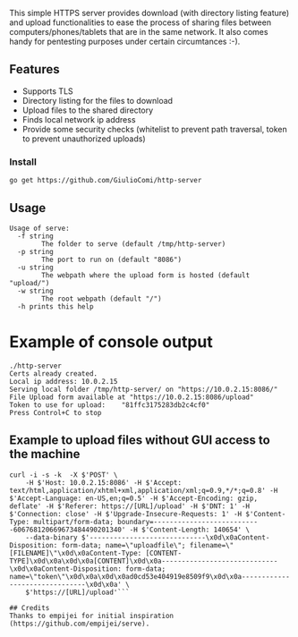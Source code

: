 This simple HTTPS server provides download (with directory listing feature) and upload functionalities to ease the process of sharing files between computers/phones/tablets that are in the same network. It also comes handy for pentesting purposes under certain circumtances :-).

## Features
* Supports TLS
* Directory listing for the files to download
* Upload files to the shared directory
* Finds local network ip address
* Provide some security checks (whitelist to prevent path traversal, token to prevent unauthorized uploads)

### Install
```
go get https://github.com/GiulioComi/http-server
```

## Usage

```
Usage of serve:
  -f string
    	The folder to serve (default /tmp/http-server)
  -p string
    	The port to run on (default "8086")
  -u string
    	The webpath where the upload form is hosted (default "upload/")
  -w string
    	The root webpath (default "/")
  -h prints this help
```

# Example of console output

```
./http-server 
Certs already created.
Local ip address: 10.0.2.15
Serving local folder /tmp/http-server/ on "https://10.0.2.15:8086/"
File Upload form available at "https://10.0.2.15:8086/upload"
Token to use for upload:	"81ffc3175283db2c4cf0"
Press Control+C to stop

```

## Example to upload files without GUI access to the machine

```
curl -i -s -k  -X $'POST' \
    -H $'Host: 10.0.2.15:8086' -H $'Accept: text/html,application/xhtml+xml,application/xml;q=0.9,*/*;q=0.8' -H $'Accept-Language: en-US,en;q=0.5' -H $'Accept-Encoding: gzip, deflate' -H $'Referer: https://[URL]/upload' -H $'DNT: 1' -H $'Connection: close' -H $'Upgrade-Insecure-Requests: 1' -H $'Content-Type: multipart/form-data; boundary=---------------------------606768120669673484490201340' -H $'Content-Length: 140654' \
    --data-binary $'-----------------------------\x0d\x0aContent-Disposition: form-data; name=\"uploadfile\"; filename=\"[FILENAME]\"\x0d\x0aContent-Type: [CONTENT-TYPE]\x0d\x0a\x0d\x0a[CONTENT]\x0d\x0a-----------------------------\x0d\x0aContent-Disposition: form-data; name=\"token\"\x0d\x0a\x0d\x0ad0cd53e404919e8509f9\x0d\x0a-------------------------------\x0d\x0a' \
    $'https://[URL]/upload'```

## Credits
Thanks to empijei for initial inspiration (https://github.com/empijei/serve).

